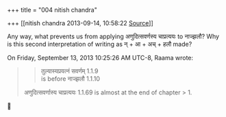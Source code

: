 +++
title = "004 nitish chandra"

+++
[[nitish chandra	2013-09-14, 10:58:22 [Source](https://groups.google.com/g/samskrita/c/N3SwqakMSZQ)]]



Any way, what prevents us from applying अणुदित्सवर्णस्य चाप्रत्ययः to नाज्झलौ? Why is this second interpretation of writing as न् + आ + अच् + हलौ made?

  
  
On Friday, September 13, 2013 10:25:26 AM UTC-8, Raama wrote:

> 
> > 
> > 
> > तुल्यास्यप्रयत्नं सवर्णम् 1.1.9  
> is before नाज्झलौ 1.1.10  
>   
> अणुदित्सवर्णास्य चाप्रत्ययः 1.1.69 is almost at the end of chapter > 1.  
>   
> > 
> > 
> > 



